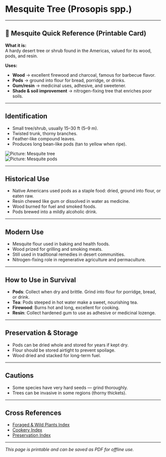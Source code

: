 # Mesquite Tree (Prosopis spp.)

---

## 📜 Mesquite Quick Reference (Printable Card)

**What it is:**  
A hardy desert tree or shrub found in the Americas, valued for its wood, pods, and resin.  

**Uses:**  
- **Wood** → excellent firewood and charcoal, famous for barbecue flavor.  
- **Pods** → ground into flour for bread, porridge, or drinks.  
- **Gum/resin** → medicinal uses, adhesive, and sweetener.  
- **Shade & soil improvement** → nitrogen-fixing tree that enriches poor soils.  

---

## Identification  

- Small tree/shrub, usually 15–30 ft (5–9 m).  
- Twisted trunk, thorny branches.  
- Feather-like compound leaves.  
- Produces long bean-like pods (tan to yellow when ripe).  

![Picture: Mesquite tree](images/placeholder-mesquite-tree.jpg)  
![Picture: Mesquite pods](images/placeholder-mesquite-pods.jpg)  

---

## Historical Use  

- Native Americans used pods as a staple food: dried, ground into flour, or eaten raw.  
- Resin chewed like gum or dissolved in water as medicine.  
- Wood burned for fuel and smoked foods.  
- Pods brewed into a mildly alcoholic drink.  

---

## Modern Use  

- Mesquite flour used in baking and health foods.  
- Wood prized for grilling and smoking meats.  
- Still used in traditional remedies in desert communities.  
- Nitrogen-fixing role in regenerative agriculture and permaculture.  

---

## How to Use in Survival  

- **Pods**: Collect when dry and brittle. Grind into flour for porridge, bread, or drink.  
- **Tea**: Pods steeped in hot water make a sweet, nourishing tea.  
- **Firewood**: Burns hot and long, excellent for cooking.  
- **Resin**: Collect hardened gum to use as adhesive or medicinal lozenge.  

---

## Preservation & Storage  

- Pods can be dried whole and stored for years if kept dry.  
- Flour should be stored airtight to prevent spoilage.  
- Wood dried and stacked for long-term fuel.  

---

## Cautions  

- Some species have very hard seeds — grind thoroughly.  
- Trees can be invasive in some regions (thorny thickets).  

---

## Cross References  

- [Foraged & Wild Plants Index](../plants-index.md)  
- [Cookery Index](../cookery.md)  
- [Preservation Index](preservation.md)  

---

*This page is printable and can be saved as PDF for offline use.*
